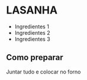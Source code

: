 # LASANHA

- Ingredientes 1
- Ingredientes 2
- Ingredientes 3



## Como preparar

Juntar tudo e colocar no forno